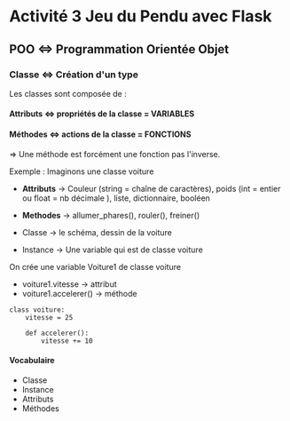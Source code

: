 # Activité 3 Jeu du Pendu avec Flask

## POO <=> Programmation Orientée Objet

### Classe <=> Création d'un type

Les classes sont composée de :

#### Attributs <=> propriétés de la classe = VARIABLES

#### Méthodes <=> actions de la classe = FONCTIONS
=> Une méthode est forcément une fonction pas l'inverse.

Exemple : Imaginons une classe voiture

- **Attributs** -> Couleur (string = chaîne de caractères), poids (int = entier ou float = nb décimale ), liste, dictionnaire, booléen

- **Methodes** -> allumer_phares(), rouler(), freiner()

- Classe -> le schéma, dessin de la voiture
- Instance -> Une variable qui est de classe voiture

On crée une variable Voiture1 de classe voiture

* voiture1.vitesse     -> attribut 
* voiture1.accelerer() -> méthode

```
class voiture:
    vitesse = 25 

    def accelerer():
        vitesse += 10
```

#### Vocabulaire

- Classe
- Instance
- Attributs
- Méthodes

